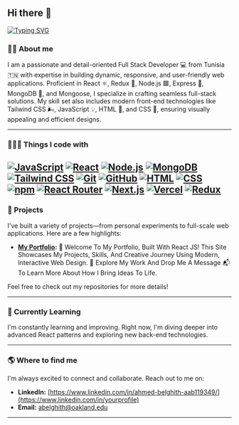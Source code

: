 ## Hi there 👋
[![Typing SVG](https://readme-typing-svg.demolab.com?font=Fira+Code&weight=900&size=28&pause=1000&width=435&lines=+I+am+Ahmed+Belghith)](https://git.io/typing-svg)

### 🙋‍♂️  About me 
I am a passionate and detail-oriented Full Stack Developer 💻 from Tunisia 🇹🇳 with expertise in building dynamic, responsive, and user-friendly web applications. Proficient in React ⚛️, Redux 🔄, Node.js 🟩, Express 🚀, MongoDB 🍃, and Mongoose, I specialize in crafting seamless full-stack solutions. My skill set also includes modern front-end technologies like Tailwind CSS 🌬️, JavaScript 💡, HTML 📄, and CSS 🎨, ensuring visually appealing and efficient designs.

---

### 👨🏻‍💻  Things I code with


[![JavaScript](https://img.shields.io/badge/-JavaScript-F7DF1E?style=flat-square&logo=javascript&logoColor=black)](https://developer.mozilla.org/en-US/docs/Web/JavaScript)
[![React](https://img.shields.io/badge/-React-61DAFB?style=flat-square&logo=react&logoColor=black)](https://reactjs.org)
[![Node.js](https://img.shields.io/badge/-Node.js-339933?style=flat-square&logo=node.js&logoColor=white)](https://nodejs.org)
[![MongoDB](https://img.shields.io/badge/-MongoDB-47A248?style=flat-square&logo=mongodb&logoColor=white)](https://www.mongodb.com)
[![Tailwind CSS](https://img.shields.io/badge/-Tailwind_CSS-38B2AC?style=flat-square&logo=tailwind-css&logoColor=white)](https://tailwindcss.com)
[![Git](https://img.shields.io/badge/-Git-F05032?style=flat-square&logo=git&logoColor=white)](https://git-scm.com)
[![GitHub](https://img.shields.io/badge/-GitHub-181717?style=flat-square&logo=github&logoColor=white)](https://github.com)
[![HTML](https://img.shields.io/badge/-HTML-E34F26?style=flat-square&logo=html5&logoColor=white)](https://developer.mozilla.org/en-US/docs/Web/HTML)
[![CSS](https://img.shields.io/badge/-CSS-1572B6?style=flat-square&logo=css3&logoColor=white)](https://developer.mozilla.org/en-US/docs/Web/CSS)
[![npm](https://img.shields.io/badge/-npm-CB3837?style=flat-square&logo=npm&logoColor=white)](https://www.npmjs.com)
[![React Router](https://img.shields.io/badge/-React_Router-CA4245?style=flat-square&logo=react-router&logoColor=white)](https://reactrouter.com)
[![Next.js](https://img.shields.io/badge/-Next.js-000000?style=flat-square&logo=next.js&logoColor=white)](https://nextjs.org)
[![Vercel](https://img.shields.io/badge/-Vercel-000000?style=flat-square&logo=vercel&logoColor=white)](https://vercel.com)
[![Redux](https://img.shields.io/badge/-Redux-764ABC?style=flat-square&logo=redux&logoColor=white)](https://redux.js.org)
---

### 🔭 Projects

I've built a variety of projects—from personal experiments to full-scale web applications. Here are a few highlights:
- **[My Portfolio]((https://github.com/AhmedBelghith24/portfolio)):** 👋 Welcome To My Portfolio, Built With React JS! This Site Showcases My Projects, Skills, And Creative Journey Using Modern, Interactive Web Design. 🚀 Explore My Work And Drop Me A Message 📬 To Learn More About How I Bring Ideas To Life.


Feel free to check out my repositories for more details!

---

### 🌱 Currently Learning

I'm constantly learning and improving. Right now, I'm diving deeper into advanced React patterns and exploring new back-end technologies.

---

### 🌎  Where to find me

I'm always excited to connect and collaborate. Reach out to me on:
- **LinkedIn:** [https://www.linkedin.com/in/ahmed-belghith-aab119349/](https://www.linkedin.com/in/yourprofile)
- **Email:** [abelghith@oakland.edu](mailto:your.email@example.com)

---

